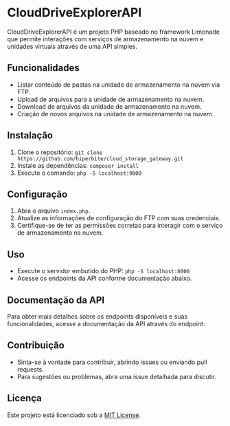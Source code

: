 # CloudDriveExplorerAPI

CloudDriveExplorerAPI é um projeto PHP baseado no framework Limonade que permite interações com serviços de armazenamento na nuvem e unidades virtuais através de uma API simples.

## Funcionalidades

- Listar conteúdo de pastas na unidade de armazenamento na nuvem via FTP.
- Upload de arquivos para a unidade de armazenamento na nuvem.
- Download de arquivos da unidade de armazenamento na nuvem.
- Criação de novos arquivos na unidade de armazenamento na nuvem.

## Instalação

1. Clone o repositório: `git clone https://github.com/hiperbite/cloud_storage_gateway.git`
2. Instale as dependências: `composer install`
3. Execute o comando: `php -S localhost:9000`

## Configuração

1. Abra o arquivo `index.php`.
2. Atualize as informações de configuração do FTP com suas credenciais.
3. Certifique-se de ter as permissões corretas para interagir com o serviço de armazenamento na nuvem.

## Uso

- Execute o servidor embutido do PHP: `php -S localhost:8000`
- Acesse os endpoints da API conforme documentação abaixo.

## Documentação da API

Para obter mais detalhes sobre os endpoints disponíveis e suas funcionalidades, acesse a documentação da API através do endpoint:

## Contribuição

- Sinta-se à vontade para contribuir, abrindo issues ou enviando pull requests.
- Para sugestões ou problemas, abra uma issue detalhada para discutir.

## Licença

Este projeto está licenciado sob a [MIT License](https://opensource.org/licenses/MIT).
